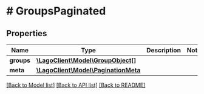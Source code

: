 # # GroupsPaginated

## Properties

Name | Type | Description | Notes
------------ | ------------- | ------------- | -------------
**groups** | [**\LagoClient\Model\GroupObject[]**](GroupObject.md) |  |
**meta** | [**\LagoClient\Model\PaginationMeta**](PaginationMeta.md) |  |

[[Back to Model list]](../../README.md#models) [[Back to API list]](../../README.md#endpoints) [[Back to README]](../../README.md)
